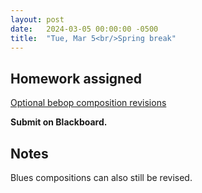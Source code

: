 ```yaml
---
layout: post
date:   2024-03-05 00:00:00 -0500
title:  "Tue, Mar 5<br/>Spring break"
---
```


## Homework assigned

[Optional bebop composition revisions](https://viva.pressbooks.pub/openmusictheory/chapter/jazz-embellishing-chords/#assignments)

**Submit on Blackboard.**

## Notes

Blues compositions can also still be revised.